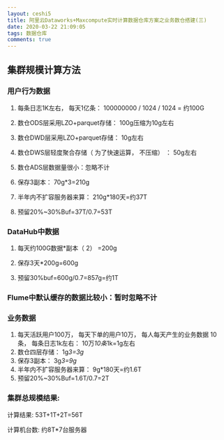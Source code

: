 ```yaml
---
layout: ceshi5
title: 阿里云Dataworks+Maxcompute实时计算数据仓库方案之业务数仓搭建(三)
date: 2020-03-22 21:09:05
tags: 数据仓库
comments: true
---
```


## 集群规模计算方法

### 用户行为数据 

1. 每条日志1K左右， 每天1亿条： 100000000 / 1024 / 1024 = 约100G 

2. 数仓ODS层采用LZO+parquet存储： 100g压缩为10g左右 

3. 数仓DWD层采用LZO+parquet存储： 10g左右

4.  数仓DWS层轻度聚合存储（ 为了快速运算， 不压缩） ： 50g左右 
<!-- more -->
5. 数仓ADS层数据量很小：忽略不计

6. 保存3副本： 70g*3=210g

7. 半年内不扩容服务器来算： 210g*180天=约37T

8. 预留20%~30%Buf=37T/0.7=53T

### DataHub中数据

1. 每天约100G数据*副本（ 2） =200g 

2. 保存3天*200g=600g 

3. 预留30%buf=600g/0.7=857g=约1T 

### Flume中默认缓存的数据比较小：暂时忽略不计 

### 业务数据 

1. 每天活跃用户100万， 每天下单的用户10万， 每人每天产生的业务数据
   10条， 每条日志1k左右： 10万*10条*1k=1g左右
2. 数仓四层存储： 1g*3=3g*
3. 保存3副本： 3g*3=9g*
4. 半年内不扩容服务器来算： 9g*180天=约1.6T
5. 预留20%~30%Buf=1.6T/0.7=2T

### 集群总规模结果:

计算结果: 53T+1T+2T=56T 

计算机台数: 约8T*7台服务器 


